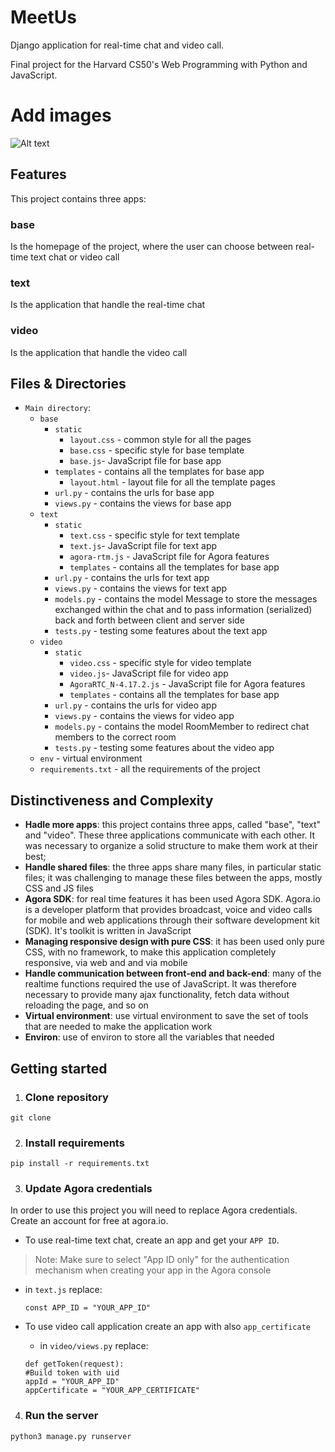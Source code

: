 # MeetUs
Django application for real-time chat and video call.

Final project for the Harvard CS50's Web Programming with Python and JavaScript. 

# Add images
![Alt text](https://assets.digitalocean.com/articles/alligator/boo.svg "a title")


## Features
This project contains three apps:
### base
Is the homepage of the project, where the user can choose between real-time text chat or video call
### text
Is the application that handle the real-time chat 
### video
Is the application that handle the video call

## Files & Directories
- `Main directory`:
  - `base`
    - `static`
      - `layout.css` - common style for all the pages
      - `base.css` - specific style for base template
      - `base.js`- JavaScript file for base app
     - `templates` - contains all the templates for base app
       - `layout.html` - layout file for all the template pages  
    - `url.py` - contains the urls for base app
    - `views.py` - contains the views for base app
  - `text`
    - `static`
         - `text.css` - specific style for text template
         - `text.js`- JavaScript file for text app
         - `agora-rtm.js` - JavaScript file for Agora features
         - `templates` - contains all the templates for base app
     - `url.py` - contains the urls for text app
     - `views.py` - contains the views for text app
     - `models.py` - contains the model Message to store the messages exchanged within the chat and to pass information (serialized) back and forth between client and server side 
     - `tests.py` - testing some features about the text app
  - `video`
    - `static`
         - `video.css` - specific style for video template
         - `video.js`- JavaScript file for video app
         - `AgoraRTC_N-4.17.2.js` - JavaScript file for Agora features
         - `templates` - contains all the templates for base app
     - `url.py` - contains the urls for video app
     - `views.py` - contains the views for video app
     - `models.py` - contains the model RoomMember to redirect chat members to the correct room
     - `tests.py` - testing some features about the video app
  - `env` - virtual environment 
  - `requirements.txt` - all the requirements of the project


## Distinctiveness and Complexity
* **Hadle more apps**: this project contains three apps, called "base", "text" and "video". These three applications communicate with each other. It was necessary to organize a solid structure to make them work at their best;
* **Handle shared files**: the three apps share many files, in particular static files; it was challenging to manage these files between the apps, mostly CSS and JS files
* **Agora SDK**: for real time features it has been used Agora SDK. Agora.io is a developer platform that provides broadcast, voice and video calls for mobile and web applications through their software development kit (SDK). It's toolkit is written in JavaScript
* **Managing responsive design with pure CSS**: it has been used only pure CSS, with no framework, to make this application completely responsive, via web and and via mobile
* **Handle communication between front-end and back-end**: many of the realtime functions required the use of JavaScript. It was therefore necessary to provide many ajax functionality, fetch data without reloading the page, and so on
* **Virtual environment**: use virtual environment to save the set of tools that are needed to make the application work 
* **Environ**: use of environ to store all the variables that needed


## Getting started
1. ### Clone repository

```
git clone 
```

2. ### Install requirements

```
pip install -r requirements.txt
```

3. ### Update Agora credentials
In order to use this project you will need to replace Agora credentials. Create an account for free at agora.io. 
  - To use real-time text chat, create an app and get your `APP ID`. 
  
  > Note: Make sure to select "App ID only" for the authentication mechanism when creating your app in the Agora console
 
  - in `text.js` replace:
  
    ```
    const APP_ID = "YOUR_APP_ID"
    ```
    
  - To use video call application create an app with also `app_certificate`
    - in `video/views.py` replace:

    ```
    def getToken(request):
    #Build token with uid
    appId = "YOUR_APP_ID"
    appCertificate = "YOUR_APP_CERTIFICATE"
    ```
 4. ### Run the server
 
 ```
 python3 manage.py runserver
 ```
  
